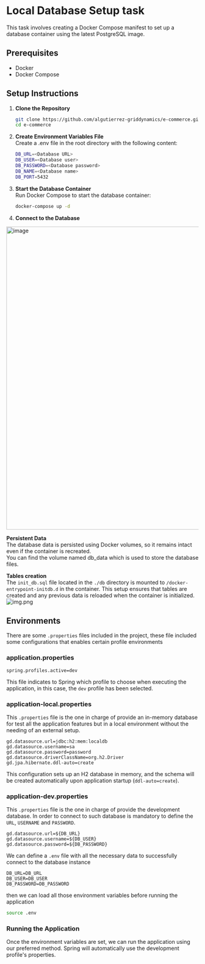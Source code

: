 
# Local Database Setup task
This task involves creating a Docker Compose manifest to set up a database container using the latest PostgreSQL image.

## Prerequisites

- Docker
- Docker Compose

## Setup Instructions

1. **Clone the Repository**

   ```bash
   git clone https://github.com/algutierrez-griddynamics/e-commerce.git
   cd e-commerce
   ```
2. **Create Environment Variables File**  
Create a .env file in the root directory with the following content:
  
    ```bash
   DB_URL=<Database URL>
   DB_USER=<Database user>
   DB_PASSWORD=<Database password>
   DB_NAME=<Database name>
   DB_PORT=5432
    ```
3. **Start the Database Container**  
Run Docker Compose to start the database container:

    ```bash
    docker-compose up -d
    ```

4. **Connect to the Database**
<img width="795" alt="image" src="https://github.com/user-attachments/assets/f6939504-65fd-43b1-a3a7-2462834e6d07">


**Persistent Data**  
The database data is persisted using Docker volumes, so it remains intact even if the container is recreated.  
You can find the volume named db_data which is used to store the database files.

**Tables creation**  
The ```init_db.sql``` file located in the ```./db``` directory is mounted to ```/docker-entrypoint-initdb.d``` 
in the container. This setup ensures that tables are created and any previous data is reloaded when the container is initialized.
![img.png](https://github.com/user-attachments/assets/461f4cdb-e507-465e-b355-c2721095fae2)

## Environments
There are some `.properties` files included in the project, these file included some configurations that enables certain profile environments
### application.properties
```properties
spring.profiles.active=dev
```
This file indicates to Spring which profile to choose when executing the application, in this case, the `dev` profile has been selected.

### application-local.properties
This `.properties` file is the one in charge of provide an in-memory database for test all the application features but in a local environment without the needing of an external setup.
```properties
gd.datasource.url=jdbc:h2:mem:localdb
gd.datasource.username=sa
gd.datasource.password=password
gd.datasource.driverClassName=org.h2.Driver
gd.jpa.hibernate.ddl-auto=create
```
This configuration sets up an H2 database in memory, and the schema will be created automatically upon application startup (`ddl-auto=create`).
### application-dev.properties
This `.properties` file is the one in charge of provide the development database. In order to connect to such database is mandatory to define the `URL`, `USERNAME` and `PASSWORD`.
```properties
gd.datasource.url=${DB_URL}
gd.datasource.username=${DB_USER}
gd.datasource.password=${DB_PASSWORD}
```
We can define a `.env` file with all the necessary data to successfully connect to the database instance
```properties
DB_URL=DB_URL
DB_USER=DB_USER
DB_PASSWORD=DB_PASSWORD
```
then we can load all those environment variables before running the application
```bash
source .env
```
### Running the Application
Once the environment variables are set, we can run the application using our preferred method. Spring will automatically use the development profile's properties.
